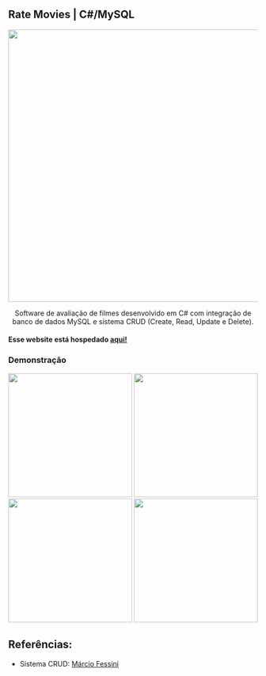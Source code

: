 ## Rate Movies | C#/MySQL

<div align="center">
  <img src="https://user-images.githubusercontent.com/74850021/211688711-3c9fed09-7ce1-478b-aafa-a0ab8c263143.png" width="550px">
  <p>Software de avaliação de filmes desenvolvido em C# com integração de banco de dados MySQL e sistema CRUD (Create, Read, Update e Delete).
  <h4 align="left">Esse website está hospedado <a href="https://winnie-s3.github.io/Digital-Clock/">aqui!</a></h4>
</div>

### Demonstração
  <div align="center">
    <img src="https://user-images.githubusercontent.com/74850021/211688511-a97b5e04-3b68-488f-9706-f6e9624d536d.png" width="250px">
    <img src="https://user-images.githubusercontent.com/74850021/211688532-44c103eb-6625-40e0-a00e-f9cc59b30172.png" width="250px">
    <img src="https://user-images.githubusercontent.com/74850021/211688560-be8a08b6-e49e-458d-bc62-a6fd9dee77a2.png" width="250px">
    <img src="https://user-images.githubusercontent.com/74850021/211688571-5aff4025-2824-4ddf-b08d-0fdbad4a0aee.png" width="250px">
  </div>

## Referências:
- Sistema CRUD: <a href="https://www.youtube.com/watch?v=9Ey5VFJ39FU&t=974s">Márcio Fessini</a>
